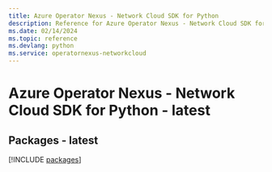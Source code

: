 ```yaml
---
title: Azure Operator Nexus - Network Cloud SDK for Python
description: Reference for Azure Operator Nexus - Network Cloud SDK for Python
ms.date: 02/14/2024
ms.topic: reference
ms.devlang: python
ms.service: operatornexus-networkcloud
---
```

# Azure Operator Nexus - Network Cloud SDK for Python - latest
## Packages - latest
[!INCLUDE [packages](operator-nexus---network-cloud-index.md)]
